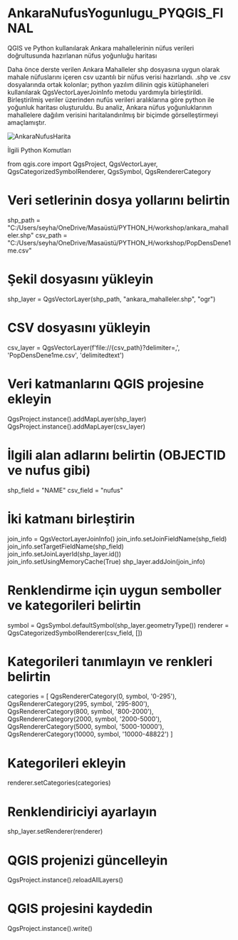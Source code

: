 # AnkaraNufusYogunlugu_PYQGIS_FINAL
QGIS ve Python kullanılarak Ankara mahallelerinin nüfus verileri doğrultusunda hazırlanan nüfus yoğunluğu haritası


Daha önce derste verilen Ankara Mahalleler shp dosyasına uygun olarak mahale nüfuslarını içeren csv uzantılı bir nüfus verisi hazırlandı. .shp ve .csv dosyalarında ortak kolonlar; python yazılım dilinin qgis kütüphaneleri kullanılarak QgsVectorLayerJoinInfo metodu yardımıyla birleştirildi. Birleştirilmiş veriler üzerinden nufüs verileri aralıklarına göre python ile yoğunluk haritası oluşturuldu. Bu analiz, Ankara nüfus yoğunluklarının mahallelere dağılım verisini haritalandırılmış bir biçimde görselleştirmeyi amaçlamıştır.


![AnkaraNufusHarita](https://github.com/seyhantan/AnkaraNufusYogunlugu_PYQGIS_FINAL/assets/148454109/acfb7049-c75f-4768-b870-fe69ff49fa26)



İlgili Python Komutları

from qgis.core import QgsProject, QgsVectorLayer, QgsCategorizedSymbolRenderer, QgsSymbol, QgsRendererCategory

# Veri setlerinin dosya yollarını belirtin
shp_path = "C:/Users/seyha/OneDrive/Masaüstü/PYTHON_H/workshop/ankara_mahalleler.shp"
csv_path = "C:/Users/seyha/OneDrive/Masaüstü/PYTHON_H/workshop/PopDensDene1me.csv"

# Şekil dosyasını yükleyin
shp_layer = QgsVectorLayer(shp_path, "ankara_mahalleler.shp", "ogr")


# CSV dosyasını yükleyin
csv_layer = QgsVectorLayer(f'file://{csv_path}?delimiter=,', 'PopDensDene1me.csv', 'delimitedtext')

# Veri katmanlarını QGIS projesine ekleyin
QgsProject.instance().addMapLayer(shp_layer)
QgsProject.instance().addMapLayer(csv_layer)

# İlgili alan adlarını belirtin (OBJECTID ve nufus gibi)
shp_field = "NAME"
csv_field = "nufus"

# İki katmanı birleştirin
join_info = QgsVectorLayerJoinInfo()
join_info.setJoinFieldName(shp_field)
join_info.setTargetFieldName(shp_field)
join_info.setJoinLayerId(shp_layer.id())
join_info.setUsingMemoryCache(True)
shp_layer.addJoin(join_info)

# Renklendirme için uygun semboller ve kategorileri belirtin
symbol = QgsSymbol.defaultSymbol(shp_layer.geometryType())
renderer = QgsCategorizedSymbolRenderer(csv_field, [])

# Kategorileri tanımlayın ve renkleri belirtin
categories = [
    QgsRendererCategory(0, symbol, '0-295'),
    QgsRendererCategory(295, symbol, '295-800'),
    QgsRendererCategory(800, symbol, '800-2000'),
    QgsRendererCategory(2000, symbol, '2000-5000'),
    QgsRendererCategory(5000, symbol, '5000-10000'),
    QgsRendererCategory(10000, symbol, '10000-48822')
]

# Kategorileri ekleyin
renderer.setCategories(categories)

# Renklendiriciyi ayarlayın
shp_layer.setRenderer(renderer)

# QGIS projenizi güncelleyin
QgsProject.instance().reloadAllLayers()

# QGIS projesini kaydedin
QgsProject.instance().write()
